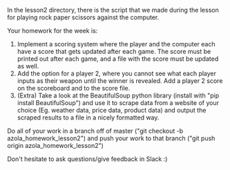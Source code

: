 In the lesson2 directory, there is the script that we made during the lesson for playing rock paper scissors against the computer.

Your homework for the week is:
1. Implement a scoring system where the player and the computer each have a score that gets updated after each game. The score must be printed out after each game, and a file with the score must be updated as well.
2. Add the option for a player 2, where you cannot see what each player inputs as their weapon until the winner is revealed. Add a player 2 score on the scoreboard and to the score file.
3. (Extra) Take a look at the BeautifulSoup python library (install with "pip install BeautifulSoup") and use it to scrape data from a website of your choice (Eg. weather data, price data, product data) and output the scraped results to a file in a nicely formatted way.

Do all of your work in a branch off of master ("git checkout -b azola_homework_lesson2") and push your work to that branch ("git push origin azola_homework_lesson2")

Don't hesitate to ask questions/give feedback in Slack :)

